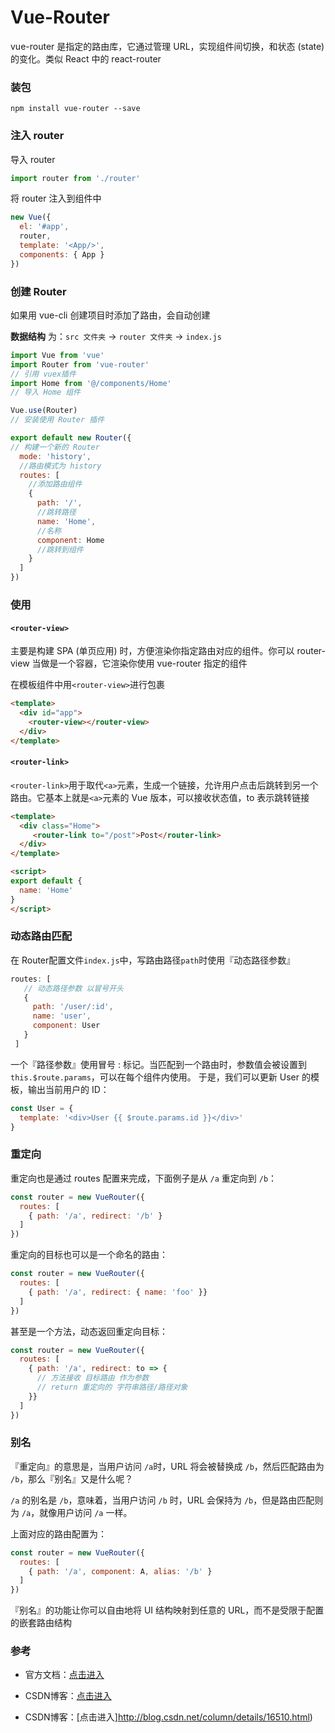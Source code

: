 # Vue-Router

vue-router 是指定的路由库，它通过管理 URL，实现组件间切换，和状态 (state) 的变化。类似 React 中的 react-router

### 装包

```
npm install vue-router --save
```

### 注入 router

导入 router

```js
import router from './router'
```

将 router 注入到组件中

```js
new Vue({
  el: '#app',
  router,
  template: '<App/>',
  components: { App }
})
```

### 创建 Router

如果用 vue-cli 创建项目时添加了路由，会自动创建

**数据结构** 为：`src 文件夹` -> `router 文件夹` -> `index.js`

```js
import Vue from 'vue'
import Router from 'vue-router'
// 引用 vuex插件
import Home from '@/components/Home'
// 导入 Home 组件

Vue.use(Router)
// 安装使用 Router 插件

export default new Router({
// 构建一个新的 Router
  mode: 'history',
  //路由模式为 history
  routes: [
    //添加路由组件
    {
      path: '/',
      //跳转路径
      name: 'Home',
      //名称
      component: Home
      //跳转到组件
    }
  ]
})
```

### 使用

#### `<router-view>`

主要是构建 SPA (单页应用) 时，方便渲染你指定路由对应的组件。你可以 router-view 当做是一个容器，它渲染你使用 vue-router 指定的组件

在模板组件中用`<router-view>`进行包裹

```html
<template>
  <div id="app">
    <router-view></router-view>
  </div>
</template>
```

#### `<router-link>`

`<router-link>`用于取代`<a>`元素，生成一个链接，允许用户点击后跳转到另一个路由。它基本上就是`<a>`元素的 Vue 版本，可以接收状态值，to 表示跳转链接

```html
<template>
  <div class="Home">
     <router-link to="/post">Post</router-link>
  </div>
</template>

<script>
export default {
  name: 'Home'
}
</script>
```

### 动态路由匹配

在 Router配置文件`index.js`中，写路由路径`path`时使用『动态路径参数』

```js
routes: [
   // 动态路径参数 以冒号开头
   {
     path: '/user/:id',
     name: 'user',
     component: User
   }
 ]
```

一个『路径参数』使用冒号 : 标记。当匹配到一个路由时，参数值会被设置到 `this.$route.params`，可以在每个组件内使用。
于是，我们可以更新 User 的模板，输出当前用户的 ID：

```js
const User = {
  template: '<div>User {{ $route.params.id }}</div>'
}
```
### 重定向

重定向也是通过 routes 配置来完成，下面例子是从 `/a` 重定向到 `/b`：

```js
const router = new VueRouter({
  routes: [
    { path: '/a', redirect: '/b' }
  ]
})
```

重定向的目标也可以是一个命名的路由：

```js
const router = new VueRouter({
  routes: [
    { path: '/a', redirect: { name: 'foo' }}
  ]
})
```
甚至是一个方法，动态返回重定向目标：

```js
const router = new VueRouter({
  routes: [
    { path: '/a', redirect: to => {
      // 方法接收 目标路由 作为参数
      // return 重定向的 字符串路径/路径对象
    }}
  ]
})
```

### 别名

『重定向』的意思是，当用户访问 `/a`时，URL 将会被替换成 `/b`，然后匹配路由为 `/b`，那么『别名』又是什么呢？

`/a` 的别名是 `/b`，意味着，当用户访问 `/b` 时，URL 会保持为 `/b`，但是路由匹配则为 `/a`，就像用户访问 `/a` 一样。

上面对应的路由配置为：

```js
const router = new VueRouter({
  routes: [
    { path: '/a', component: A, alias: '/b' }
  ]
})
```

『别名』的功能让你可以自由地将 UI 结构映射到任意的 URL，而不是受限于配置的嵌套路由结构

### 参考

  - 官方文档：[点击进入](https://router.vuejs.org/zh-cn/)

  - CSDN博客：[点击进入](http://blog.csdn.net/sinat_17775997/article/category/6457444)

  - CSDN博客：[点击进入]http://blog.csdn.net/column/details/16510.html)
